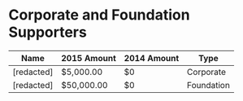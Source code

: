 # Corporate and Foundation Supporters

| Name       | 2015 Amount | 2014 Amount | Type       |
| ---------- | ----------- | ----------- | ---------- |
| [redacted] | \$5,000.00  | \$0         | Corporate  |
| [redacted] | \$50,000.00 | \$0         | Foundation |

